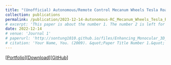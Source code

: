 ```yaml
---
title: "(Unofficial) Autonomous/Remote Control Mecanum Wheels Tesla Roadster"
collection: publications
permalink: /publication/2023-12-14-Autonomous-RC_Mecanum_Wheels_Tesla_Roadster
# excerpt: 'This paper is about the number 1. The number 2 is left for future work.'
date: 2022-12-14
# venue: 'Journal 1'
# paperurl: 'http://sontung1010.github.io/files/Enhancing_Monocular_3D_Object_Detection_in_Foggy_Conditions.pdf'
# citation: 'Your Name, You. (2009). &quot;Paper Title Number 1.&quot; <i>Journal 1</i>. 1(1).'
---
```

[[Portfolio]()][[Download](/files/Autonomous-RC_Mecanum_Wheels_Tesla_Roadster.pdf)][[GitHub](https://github.com/sontung1010/Autonomous-Remote-Control-Mecanum-Wheel-Tesla-Roadster)]
